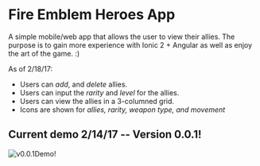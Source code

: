 # Fire Emblem Heroes App

A simple mobile/web app that allows the user to view their allies.
The purpose is to gain more experience with Ionic 2 + Angular as well as enjoy the art of the game. :)


As of 2/18/17:
  - Users can *add*, and *delete* allies.
  - Users can input the *rarity* and *level* for the allies.
  - Users can view the allies in a 3-columned grid.
  - Icons are shown for _allies, rarity, weapon type, and movement_


## Current demo 2/14/17 -- Version 0.0.1!
<img src='http://i.imgur.com/RQntiva.gif' alt='v0.0.1Demo!'/>
